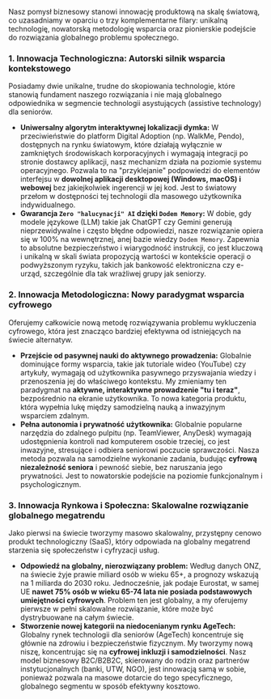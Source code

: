 Nasz pomysł biznesowy stanowi innowację produktową na skalę światową, co uzasadniamy w oparciu o trzy komplementarne filary: unikalną technologię, nowatorską metodologię wsparcia oraz pionierskie podejście do rozwiązania globalnego problemu społecznego.

### 1. Innowacja Technologiczna: Autorski silnik wsparcia kontekstowego

Posiadamy dwie unikalne, trudne do skopiowania technologie, które stanowią fundament naszego rozwiązania i nie mają globalnego odpowiednika w segmencie technologii asystujących (assistive technology) dla seniorów.

- **Uniwersalny algorytm interaktywnej lokalizacji dymka:** W przeciwieństwie do platform Digital Adoption (np. WalkMe, Pendo), dostępnych na rynku światowym, które działają wyłącznie w zamkniętych środowiskach korporacyjnych i wymagają integracji po stronie dostawcy aplikacji, nasz mechanizm działa na poziomie systemu operacyjnego. Pozwala to na "przyklejanie" podpowiedzi do elementów interfejsu w **dowolnej aplikacji desktopowej (Windows, macOS) i webowej** bez jakiejkolwiek ingerencji w jej kod. Jest to światowy przełom w dostępności tej technologii dla masowego użytkownika indywidualnego.
- **Gwarancja `Zero "halucynacji" AI` dzięki `Dodem Memory`:** W dobie, gdy modele językowe (LLM) takie jak ChatGPT czy Gemini generują nieprzewidywalne i często błędne odpowiedzi, nasze rozwiązanie opiera się w 100% na wewnętrznej, anej bazie wiedzy `Dodem Memory`. Zapewnia to absolutne bezpieczeństwo i wiarygodność instrukcji, co jest kluczową i unikalną w skali świata propozycją wartości w kontekście operacji o podwyższonym ryzyku, takich jak bankowość elektroniczna czy e-urząd, szczególnie dla tak wrażliwej grupy jak seniorzy.

### 2. Innowacja Metodologiczna: Nowy paradygmat wsparcia cyfrowego

Oferujemy całkowicie nową metodę rozwiązywania problemu wykluczenia cyfrowego, która jest znacząco bardziej efektywna od istniejących na świecie alternatyw.

- **Przejście od pasywnej nauki do aktywnego prowadzenia:** Globalnie dominujące formy wsparcia, takie jak tutoriale wideo (YouTube) czy artykuły, wymagają od użytkownika pasywnego przyswajania wiedzy i przenoszenia jej do właściwego kontekstu. My zmieniamy ten paradygmat na **aktywne, interaktywne prowadzenie "tu i teraz"**, bezpośrednio na ekranie użytkownika. To nowa kategoria produktu, która wypełnia lukę między samodzielną nauką a inwazyjnym wsparciem zdalnym.
- **Pełna autonomia i prywatność użytkownika:** Globalnie popularne narzędzia do zdalnego pulpitu (np. TeamViewer, AnyDesk) wymagają udostępnienia kontroli nad komputerem osobie trzeciej, co jest inwazyjne, stresujące i odbiera seniorowi poczucie sprawczości. Nasza metoda pozwala na samodzielne wykonanie zadania, budując **cyfrową niezależność seniora** i pewność siebie, bez naruszania jego prywatności. Jest to nowatorskie podejście na poziomie funkcjonalnym i psychologicznym.

### 3. Innowacja Rynkowa i Społeczna: Skalowalne rozwiązanie globalnego megatrendu

Jako pierwsi na świecie tworzymy masowo skalowalny, przystępny cenowo produkt technologiczny (SaaS), który odpowiada na globalny megatrend starzenia się społeczeństw i cyfryzacji usług.

- **Odpowiedź na globalny, nierozwiązany problem:** Według danych ONZ, na świecie żyje prawie miliard osób w wieku 65+, a prognozy wskazują na 1 miliarda do 2030 roku. Jednocześnie, jak podaje Eurostat, w samej UE **nawet 75% osób w wieku 65-74 lata nie posiada podstawowych umiejętności cyfrowych**. Problem ten jest globalny, a my oferujemy pierwsze w pełni skalowalne rozwiązanie, które może być dystrybuowane na całym świecie.
- **Stworzenie nowej kategorii na niedocenianym rynku AgeTech:** Globalny rynek technologii dla seniorów (AgeTech) koncentruje się głównie na zdrowiu i bezpieczeństwie fizycznym. My tworzymy nową niszę, koncentrując się na **cyfrowej inkluzji i samodzielności**. Nasz model biznesowy B2C/B2B2C, skierowany do rodzin oraz partnerów instytucjonalnych (banki, UTW, NGO), jest innowacją samą w sobie, ponieważ pozwala na masowe dotarcie do tego specyficznego, globalnego segmentu w sposób efektywny kosztowo.
